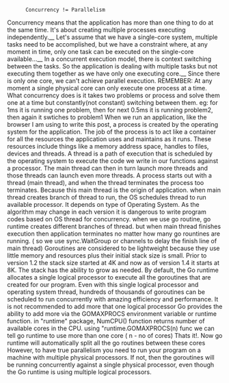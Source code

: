           Concurrency != Parallelism

Concurrency means that the application has more than one thing to do at the same time. It's about creating multiple processes executing independently.__
Let's assume that we have a single-core system, multiple tasks need to be accomplished, but we have a constraint where, at any moment in time, only one task can be executed on the single-core available…__
In a concurrent execution model, there is context switching between the tasks. So the application is dealing with multiple tasks but not executing them together as we have only one executing core.__
Since there is only one core, we can't achieve parallel execution.
REMEMBER: At any moment a single physical core can only execute one process at a time. What concurrency does is it takes two problems or process and solve them one at a time but constantly(not constant) switching between them. eg: for 1ms it is running one problem, then for next 0.5ms it is running problem2, then again it swtiches to problem1
When we run an application, like the browser I am using to write this post, a process is created by the operating system for the application. The job of the process is to act like a container for all the resources the application uses and maintains as it runs. These resources include things like a memory address space, handles to files, devices and threads.
A thread is a path of execution that is scheduled by the operating system to execute the code we write in our functions against a processor. The main thread can then in turn launch more threads and those threads can launch even more threads.
A process starts out with a thread (main thread), and when the thread terminates the process too terminates. Because this main thread is the origin of application. 
when main thread creates branch of thread to run, the OS schedules thread to run available processor. It depends on type of Operating System. As the algorithm may change in each version it is dangerous to write program codes based on OS thread for concurrency.
when we use go routine, go runtime creates different branches of thread. but when main thread finishes execution then application terminates no matter how many go rountines are running. ( so we use sync.WaitGroup or channels to delay the finish line of main thread)
Goroutines are considered to be lightweight because they use little memory and resources plus their initial stack size is small. Prior to version 1.2 the stack size started at 4K and now as of version 1.4 it starts at 8K. The stack has the ability to grow as needed.
By default, the Go runtime allocates a single logical processor to execute all the goroutines that are created for our program.
Even with this single logical processor and operating system thread, hundreds of thousands of goroutines can be scheduled to run concurrently with amazing efficiency and performance. It is not recommended to add more that one logical processor
Go provides the ability to add more via the GOMAXPROCS environment variable or runtime function.
in "runtime" package, NumCPU() function returns number of available cores in the CPU.
using "runtime.GOMAXPROCS(n) func we can tell go runtime to use more than one core ( n - no of cores)
Thats it!. Now go runtime will automatically split all the go routines between these cores
However, to have true parallelism you need to run your program on a machine with multiple physical processors. If not, then the goroutines will be running concurrently against a single physical processor, even though the Go runtime is using multiple logical processors.


